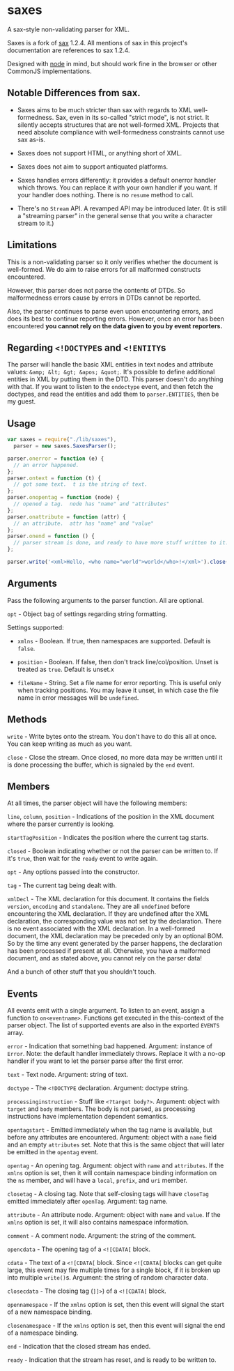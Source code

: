 # saxes

A sax-style non-validating parser for XML.

Saxes is a fork of [sax](https://github.com/isaacs/sax-js) 1.2.4. All mentions
of sax in this project's documentation are references to sax 1.2.4.

Designed with [node](http://nodejs.org/) in mind, but should work fine in the
browser or other CommonJS implementations.

## Notable Differences from sax.

* Saxes aims to be much stricter than sax with regards to XML
  well-formedness. Sax, even in its so-called "strict mode", is not strict. It
  silently accepts structures that are not well-formed XML. Projects that need
  absolute compliance with well-formedness constraints cannot use sax as-is.

* Saxes does not support HTML, or anything short of XML.

* Saxes does not aim to support antiquated platforms.

* Saxes handles errors differently: it provides a default onerror handler which
  throws. You can replace it with your own handler if you want. If your handler
  does nothing. There is no `resume` method to call.

* There's no `Stream` API. A revamped API may be introduced later. (It is still
  a "streaming parser" in the general sense that you write a character stream to
  it.)

## Limitations

This is a non-validating parser so it only verifies whether the document is
well-formed. We do aim to raise errors for all malformed constructs encountered.

However, this parser does not parse the contents of DTDs. So malformedness
errors cause by errors in DTDs cannot be reported.

Also, the parser continues to parse even upon encountering errors, and does its
best to continue reporting errors. However, once an error has been encountered
**you cannot rely on the data given to you by event reporters.**

## Regarding `<!DOCTYPE`s and `<!ENTITY`s

The parser will handle the basic XML entities in text nodes and attribute
values: `&amp; &lt; &gt; &apos; &quot;`. It's possible to define additional
entities in XML by putting them in the DTD. This parser doesn't do anything with
that. If you want to listen to the `ondoctype` event, and then fetch the
doctypes, and read the entities and add them to `parser.ENTITIES`, then be my
guest.

## Usage

```javascript
var saxes = require("./lib/saxes"),
  parser = new saxes.SaxesParser();

parser.onerror = function (e) {
  // an error happened.
};
parser.ontext = function (t) {
  // got some text.  t is the string of text.
};
parser.onopentag = function (node) {
  // opened a tag.  node has "name" and "attributes"
};
parser.onattribute = function (attr) {
  // an attribute.  attr has "name" and "value"
};
parser.onend = function () {
  // parser stream is done, and ready to have more stuff written to it.
};

parser.write('<xml>Hello, <who name="world">world</who>!</xml>').close();
```

## Arguments

Pass the following arguments to the parser function.  All are optional.

`opt` - Object bag of settings regarding string formatting.

Settings supported:

* `xmlns` - Boolean. If true, then namespaces are supported. Default
  is `false`.

* `position` - Boolean. If false, then don't track line/col/position. Unset is
  treated as `true`. Default is unset.x

* `fileName` - String. Set a file name for error reporting. This is useful only
  when tracking positions. You may leave it unset, in which case the file name
  in error messages will be `undefined`.

## Methods

`write` - Write bytes onto the stream. You don't have to do this all at
once. You can keep writing as much as you want.

`close` - Close the stream. Once closed, no more data may be written until it is
done processing the buffer, which is signaled by the `end` event.

## Members

At all times, the parser object will have the following members:

`line`, `column`, `position` - Indications of the position in the XML
document where the parser currently is looking.

`startTagPosition` - Indicates the position where the current tag starts.

`closed` - Boolean indicating whether or not the parser can be written to.  If
it's `true`, then wait for the `ready` event to write again.

`opt` - Any options passed into the constructor.

`tag` - The current tag being dealt with.

`xmlDecl` - The XML declaration for this document. It contains the fields
`version`, `encoding` and `standalone`. They are all `undefined` before
encountering the XML declaration. If they are undefined after the XML
declaration, the corresponding value was not set by the declaration. There is no
event associated with the XML declaration. In a well-formed document, the XML
declaration may be preceded only by an optional BOM. So by the time any event
generated by the parser happens, the declaration has been processed if present
at all. Otherwise, you have a malformed document, and as stated above, you
cannot rely on the parser data!

And a bunch of other stuff that you shouldn't touch.

## Events

All events emit with a single argument. To listen to an event, assign a function
to `on<eventname>`. Functions get executed in the this-context of the parser
object. The list of supported events are also in the exported `EVENTS` array.

`error` - Indication that something bad happened. Argument: instance of
`Error`. Note: the default handler immediately throws. Replace it with a no-op
handler if you want to let the parser parse after the first error.

`text` - Text node. Argument: string of text.

`doctype` - The `<!DOCTYPE` declaration. Argument: doctype string.

`processinginstruction` - Stuff like `<?target body?>`. Argument: object with
`target` and `body` members. The body is not parsed, as processing instructions
have implementation dependent semantics.

`opentagstart` - Emitted immediately when the tag name is available, but before
any attributes are encountered.  Argument: object with a `name` field and an
empty `attributes` set.  Note that this is the same object that will later be
emitted in the `opentag` event.

`opentag` - An opening tag. Argument: object with `name` and `attributes`.  If
the `xmlns` option is set, then it will contain namespace binding information on
the `ns` member, and will have a `local`, `prefix`, and `uri` member.

`closetag` - A closing tag. Note that self-closing tags will have `closeTag`
emitted immediately after `openTag`.  Argument: tag name.

`attribute` - An attribute node.  Argument: object with `name` and `value`.  If
the `xmlns` option is set, it will also contains namespace information.

`comment` - A comment node.  Argument: the string of the comment.

`opencdata` - The opening tag of a `<![CDATA[` block.

`cdata` - The text of a `<![CDATA[` block. Since `<![CDATA[` blocks can get
quite large, this event may fire multiple times for a single block, if it is
broken up into multiple `write()`s. Argument: the string of random character
data.

`closecdata` - The closing tag (`]]>`) of a `<![CDATA[` block.

`opennamespace` - If the `xmlns` option is set, then this event will signal the
start of a new namespace binding.

`closenamespace` - If the `xmlns` option is set, then this event will signal the
end of a namespace binding.

`end` - Indication that the closed stream has ended.

`ready` - Indication that the stream has reset, and is ready to be written to.
